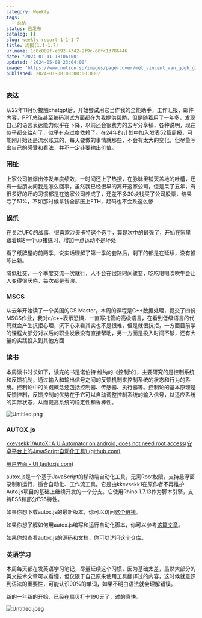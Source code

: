 ```yaml
---
category: Weekly
tags:
  - 总结
status: 已发布
catalog: []
slug: weekly-report-1-1-1-7
title: 周报(1.1-1.7)
urlname: 1c8c009f-e692-4342-9f9c-66fc13786446
date: '2024-01-11 18:06:00'
updated: '2024-05-08 23:04:00'
image: 'https://www.notion.so/images/page-cover/met_vincent_van_gogh_ginoux.jpg'
published: 2024-01-08T08:00:00.000Z
---
```


### 表达


从22年11月份接触chatgpt后，开始尝试用它当作我的全能助手，工作汇报，邮件内容，PPT总结甚至编码测试方面都在为我提供帮助，但是随着用了一年多，发现自己的语言表达能力似乎在下降，以前还会很费力的去写分享稿，各种说明，现在似乎都交给AI了，似乎有点过度依赖了。在24年的计划中加入发表52篇周报，可能刚开始还是流水账式的，每天要做的事情就那些，不会有太大的变化，但尽量写出自己的感受和看法，并不一定非要输出价值。


### 闲扯


上家公司被爆出停发年度绩效，一时间还上了热搜，在脉脉里铺天盖地的吐槽，还有一些朋友问我是怎么回事，虽然我已经很早的离开这家公司，但是呆了五年，有很多好的坏的习惯都是在这家公司养成了，还差不多30块钱买了公司股票，结果亏了51%，不如那时候拿钱全部压上ETH，起码也不会跌这么惨


### 娱乐


在关注UFC的战事，很喜欢沙夫卡特这个选手，算是次中的最强了，开始在家里跟着B站一个up猪练习，增加一点运动不是坏处


看了纸牌屋的前两季，说实话理解了第一季的套路后，剩下的都是在延续，没有推陈出新。


降低社交，一个季度交流一次就行，人不会在很短时间骤变，吃吃喝喝吹吹牛会让人变得很厌倦，每次都是表演。


### MSCS


从去年开始读了一个美国的CS Master，本周的课程是C++数据处理，提交了四份MSCS作业，我对c/c++表示恐惧，一直写托管的高级语言，在看到低级语言的代码就会产生抗拒心理，沉下心来看其实也不是很难，但是就很抗拒，一方面目前学的课程大部分对以后的职业发展没有直接帮助，另一方面是投入时间不够，还有大量的实践投入到其他方面


### 读书


本周读书时长如下，读完的书是诺伯特·维纳的《控制论》，主要研究的是控制系统和反馈机制，通过输入和输出信号之间的反馈机制来控制系统的状态和行为的系统。控制论中的关键概念还包括控制器、传感器、执行器等。控制论的基本原理是反馈控制，反馈控制的优势在于它可以自动调整控制系统的输入信号，以适应系统的实际状态，从而提高系统的稳定性和鲁棒性。


![Untitled.png](https://prod-files-secure.s3.us-west-2.amazonaws.com/5d24fe63-e567-4804-86f9-9fdc62e13082/4d744901-b410-4924-8554-36cce6e9aab7/Untitled.png?X-Amz-Algorithm=AWS4-HMAC-SHA256&X-Amz-Content-Sha256=UNSIGNED-PAYLOAD&X-Amz-Credential=ASIAZI2LB466RZB5DFFQ%2F20250227%2Fus-west-2%2Fs3%2Faws4_request&X-Amz-Date=20250227T213405Z&X-Amz-Expires=3600&X-Amz-Security-Token=IQoJb3JpZ2luX2VjEEMaCXVzLXdlc3QtMiJHMEUCIQDQAQlBNbhfN7lHJEHeYV3%2BDhqVKi5V%2BQ6ePxayK1VaQgIgO%2BGgzsfnF7OXyjdrgEGCYmRJYvKZVXmusJXOTmaIlncq%2FwMIfBAAGgw2Mzc0MjMxODM4MDUiDPhsd2IyArNzb9r9rircA65VeGl9VZWe%2Bu2okN%2BxTwc9WIXBM1uisTKgmnQSpToxqUDk7FeWHRFk80uMDmUob8bIyH2fs05J5hnqmK20ZwjLFYxR0zxuUmGVy7lHkmolDrcj02V8ky3thG2PlygsgBuBuekhd7PO%2FBpv2ov5RP2WZsmrSePbi4qMwcbULDfXo00gwJYfMLlJJUxEKSx6r7Or2v2WaxcGp2fhyl0WPVCjpqMZru%2BGZXQlzjAO8uewAMFq%2Fu4vY4ZYlXIbSy8TSH%2Bu8zIzXSy5M2udYOdNZa%2B6ZBl4xdXgb01VdVQhBKn8b5J4QsXscDysd6NyCw52FBvV0MXFIQG3RfV2a2cxR9vTN1eOaw6rMbp5o3haXkKvNZ8pZIf74bMHilHWcUu4j4pT64F5LxLHHZK5UGgcFnIh3XIri0s3LdZzT7M5woubaPD4msRFA3sel0hhS9Zlb4BJ96Xz%2BUtaQ68EP%2BR0UOEF6NoQrXP2xjNBNxbli914fZmQAAfZsPMJN8RI6EOfbFExoOdCTir5CTteQTCN2OCQVbielbz6YB1CXTe%2FK%2B5RYiL%2F0YTwcJxyeZwycwOBD7Kkb6yWD1r2vi6rGKPCQtWf945b8T6iAxyU4Oxrq6TLbFoiyEmFNlQisKm%2FMOfvgr4GOqUBZ%2BQBs%2FyvD3bgX2yodV3KSKSyisl5o%2FQRbnyq2SZeMcJZgw81YTis%2FNDFzslf%2Byc3eQmRerHAnklEcM7O9nXr3Q8%2F8f80aJL1tTTwX4yrIqdbr8uHG063%2B81VfzVtWntKr1YfKBh19IqwHZTDF2CzydJCaY8hTEH8JCfi%2FxTt3GHRBjKSkavZ4icKKRp%2Fn%2B4YYxopfe1EPRYdRPCgLwk%2B5i4EOzss&X-Amz-Signature=ddd95de43121f34ec6f247fb7428ffd3566c35cebfe85a82172fc3e091bf8ad2&X-Amz-SignedHeaders=host&x-id=GetObject)


### AUTOX.js


[kkevsekk1/AutoX: A UiAutomator on android, does not need root access(安卓平台上的JavaScript自动化工具) (github.com)](https://github.com/kkevsekk1/AutoX)


[用户界面 - UI (autoxjs.com)](http://doc.autoxjs.com/#/ui)


autox.js是一个基于JavaScript的移动端自动化工具，无需Root权限，支持悬浮窗录制和运行，适合自动化、工作流工具。它是由kkevsekk1在原作者不再维护Auto.js项目的基础上继续开发的一个分支。它使用Rhino 1.7.13作为脚本引擎，支持ES5和部分ES6特性。


如果你想下载autox.js的最新版本，你可以访问[这个链接](https://github.com/kkevsekk1/AutoX/releases)。


如果你想了解如何用autox.js编写和运行自动化脚本，你可以参考[这篇文章](https://www.cnblogs.com/ghj1976/p/autoxjs.html)。


如果你想查看autox.js的源码和文档，你可以访问[这个仓库](https://github.com/kkevsekk1/AutoX)。


### 英语学习


本周每天都在发英语学习笔记，尽量延续这个习惯，因为基础太差，虽然大部分的英文技术文章可以看懂，但仅限于自己原来使用工具翻译过的内容，这时候就意识到语法的重要性，可能认识90%的单词，如果不明白语法就会理解错误。


新的一年新的开始，已经在扇贝打卡190天了，过的真快。


![Untitled.jpeg](https://prod-files-secure.s3.us-west-2.amazonaws.com/5d24fe63-e567-4804-86f9-9fdc62e13082/c04d3014-4bd3-4142-a613-19220f0a3512/Untitled.jpeg?X-Amz-Algorithm=AWS4-HMAC-SHA256&X-Amz-Content-Sha256=UNSIGNED-PAYLOAD&X-Amz-Credential=ASIAZI2LB466RZB5DFFQ%2F20250227%2Fus-west-2%2Fs3%2Faws4_request&X-Amz-Date=20250227T213405Z&X-Amz-Expires=3600&X-Amz-Security-Token=IQoJb3JpZ2luX2VjEEMaCXVzLXdlc3QtMiJHMEUCIQDQAQlBNbhfN7lHJEHeYV3%2BDhqVKi5V%2BQ6ePxayK1VaQgIgO%2BGgzsfnF7OXyjdrgEGCYmRJYvKZVXmusJXOTmaIlncq%2FwMIfBAAGgw2Mzc0MjMxODM4MDUiDPhsd2IyArNzb9r9rircA65VeGl9VZWe%2Bu2okN%2BxTwc9WIXBM1uisTKgmnQSpToxqUDk7FeWHRFk80uMDmUob8bIyH2fs05J5hnqmK20ZwjLFYxR0zxuUmGVy7lHkmolDrcj02V8ky3thG2PlygsgBuBuekhd7PO%2FBpv2ov5RP2WZsmrSePbi4qMwcbULDfXo00gwJYfMLlJJUxEKSx6r7Or2v2WaxcGp2fhyl0WPVCjpqMZru%2BGZXQlzjAO8uewAMFq%2Fu4vY4ZYlXIbSy8TSH%2Bu8zIzXSy5M2udYOdNZa%2B6ZBl4xdXgb01VdVQhBKn8b5J4QsXscDysd6NyCw52FBvV0MXFIQG3RfV2a2cxR9vTN1eOaw6rMbp5o3haXkKvNZ8pZIf74bMHilHWcUu4j4pT64F5LxLHHZK5UGgcFnIh3XIri0s3LdZzT7M5woubaPD4msRFA3sel0hhS9Zlb4BJ96Xz%2BUtaQ68EP%2BR0UOEF6NoQrXP2xjNBNxbli914fZmQAAfZsPMJN8RI6EOfbFExoOdCTir5CTteQTCN2OCQVbielbz6YB1CXTe%2FK%2B5RYiL%2F0YTwcJxyeZwycwOBD7Kkb6yWD1r2vi6rGKPCQtWf945b8T6iAxyU4Oxrq6TLbFoiyEmFNlQisKm%2FMOfvgr4GOqUBZ%2BQBs%2FyvD3bgX2yodV3KSKSyisl5o%2FQRbnyq2SZeMcJZgw81YTis%2FNDFzslf%2Byc3eQmRerHAnklEcM7O9nXr3Q8%2F8f80aJL1tTTwX4yrIqdbr8uHG063%2B81VfzVtWntKr1YfKBh19IqwHZTDF2CzydJCaY8hTEH8JCfi%2FxTt3GHRBjKSkavZ4icKKRp%2Fn%2B4YYxopfe1EPRYdRPCgLwk%2B5i4EOzss&X-Amz-Signature=ff453ca0194dc84849e078f3bbcc2cba7d201ab7e6bae1e7fc467d13525fe245&X-Amz-SignedHeaders=host&x-id=GetObject)

